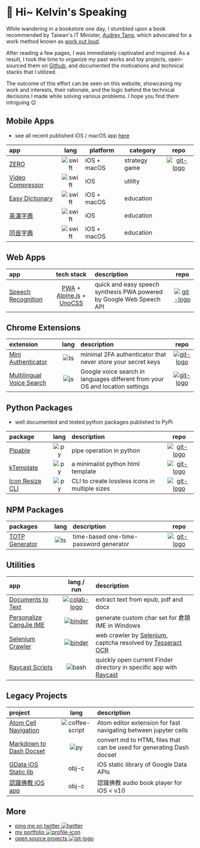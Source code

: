 # 👋 Hi~ Kelvin's Speaking

While wandering in a bookstore one day, I stumbled upon a book recommended by Taiwan's IT Minister, [Audrey Tang], which advocated for a work method known as [work out loud].

After reading a few pages, I was immediately captivated and inspired. As a result, I took the time to organize my past works and toy projects, open-sourced them on [Github], and documented the motivations and technical stacks that I utilized.

The outcome of this effort can be seen on this website, showcasing my work and interests, their rationale, and the logic behind the technical decisions I made while solving various problems. I hope you find them intriguing 😉

## Mobile Apps

- see all recent published iOS / macOS app [here][iOS apps]

| app                |   lang   | platform    | category      |           repo           |
|:------------------ |:--------:| ----------- | ------------- |:------------------------:|
| [ZERO]             | ![swift] | iOS + macOS | strategy game | [![git-logo]][zero-game] |
| [Video Compressor] | ![swift] | iOS         | utility       |                          |
| [Easy Dictionary]  | ![swift] | iOS + macOS | education     |                          |
| [英漢字典]         | ![swift] | iOS         | education     |                          |
| [同音字典]         | ![swift] | iOS + macOS | education     |                          |

## Web Apps

| app                  |           tech stack           | description                                                          |            repo            |
|:-------------------- |:------------------------------:|:-------------------------------------------------------------------- |:--------------------------:|
| [Speech Recognition] | [PWA] + [Alpine.js] + [UnoCSS] | quick and easy speech synthesis PWA powered by Google Web Speech API | [![git-logo]][voice-recog] |

## Chrome Extensions

| extension                      | lang  | description                                                                    |                    repo                     |
|:------------------------------ |:-----:|:------------------------------------------------------------------------------ |:-------------------------------------------:|
| [Mini Authenticator]           | ![ts] | minimal 2FA authenticator that never store your secret keys                    |          [![git-logo]][mini-auth]           |
| [Multilingual Voice Search]    | ![js] | Google voice search in languages different from your OS and location settings  |       [![git-logo]][voice-search-crx]       |

## Python Packages

- well documented and tested python packages published to PyPi

| package           | lang  | description                                    |              repo              |
|:----------------- |:-----:|:---------------------------------------------- |:------------------------------:|
| [Pipable]         | ![py] | pipe operation in python                       |   [![git-logo]][pipable-git]   |
| [kTemplate]       | ![py] | a minimalist python html template              |  [![git-logo]][ktemplate-git]  |
| [Icon Resize CLI] | ![py] | CLI to create lossless icons in multiple sizes | [![git-logo]][icon-resize-git] |

## NPM Packages

| packages         | lang  | description                            |           repo           |
|:---------------- |:-----:|:-------------------------------------- |:------------------------:|
| [TOTP Generator] | ![ts] | time-based one-time-password generator | [![git-logo]][totp-auth] |

## Utilities

| app                       |           lang / run           | description                                                          |
|:------------------------- |:------------------------------:|:-------------------------------------------------------------------- |
| [Documents to Text]       | [![colab-logo]][doc2txt-colab] | extract text from epub, pdf and docx                                 |
| [Personalize CangJie IME] |   [![binder]][cangjie-ipynb]   | generate custom char set for 倉頡 IME in Windows                     |
| [Selenium Crawler]        |  [![binder]][selenium-ipynb]   | web crawler by [Selenium], captcha resolved by [Tesseract OCR]       |
| [Raycast Scripts]         |            ![bash]             | quickly open current Finder directory in specific app with [Raycast] |

## Legacy Projects

| project                           |                lang                 | description                                                          |
|:--------------------------------- |:-----------------------------------:|:-------------------------------------------------------------------- |
| [Atom Cell Navigation]            |          ![coffee-script]           | Atom editor extension for fast navigating between jupyter cells      |
| [Markdown to Dash Docset]         |                ![py]                | convert md to HTML files that can be used for generating Dash docset |
| [GData iOS Static lib]            |                obj-c                | iOS static library of Google Data APIs                               |
| [認識佛教 iOS app][buddhism-objc] |                obj-c                | 認識佛教 audio book player for iOS < v10                             |

## More

- [ping me on twitter ![twitter]][tw-shing]
- [my portfolio ![profile-icon]][profile]
- [open source projects ![git-logo]][github]

[github]: https://github.com/hoishing
[py]: https://api.iconify.design/logos/python.svg?width=20
[js]: https://api.iconify.design/logos/javascript.svg?width=20
[ts]: https://api.iconify.design/logos/typescript-icon.svg?width=20
[bash]: https://api.iconify.design/logos/bash-icon.svg?width=20
[swift]: https://api.iconify.design/logos/swift.svg?width=20
[coffee-script]: https://api.iconify.design/cib/coffeescript.svg?color=%235999FF&width=20
[twitter]: https://api.iconify.design/logos/twitter.svg?width=20
[profile-icon]: https://api.iconify.design/carbon/user-profile.svg?color=%23EF476F&width=20
[binder]: https://mybinder.org/badge_logo.svg
[Video Compressor]: https://apps.apple.com/hk/app/video-compressor/id482465886
[Easy Dictionary]: https://apps.apple.com/hk/app/%E8%8B%B1%E6%BC%A2%E5%AD%97%E5%85%B8-easy-dictionary/id684273271
[英漢字典]: https://apps.apple.com/hk/app/%E8%8B%B1%E6%BC%A2%E5%AD%97%E5%85%B8-ec-dict/id371152394
[同音字典]: https://apps.apple.com/hk/app/%E5%90%8C%E9%9F%B3%E5%AD%97%E5%85%B8/id956045098
[ZERO]: https://apps.apple.com/hk/app/zero-tbs/id1399856976
[iOS apps]: https://apps.apple.com/hk/developer/fbm/id371152397
[cangjie-ipynb]: https://mybinder.org/v2/gh/hoishing/cangjie/HEAD?labpath=create_code.ipynb
[Personalize CangJie IME]: https://github.com/hoishing/cangjie
[Markdown to Dash Docset]: https://github.com/hoishing/markdown-to-dash-docset
[mini-auth]: https://github.com/hoishing/mini-authenticator
[Atom Cell Navigation]: https://github.com/hoishing/cell-navigation
[totp-auth]: https://github.com/hoishing/totp-auth
[TOTP Generator]: https://www.npmjs.com/package/totp-auth
[GData iOS Static lib]: https://github.com/hoishing/GData-iOS-Static-Library-1.12
[tw-shing]: https://twitter.com/hoishing
[profile]: https://hoishing.github.io/
[voice-recog]: https://github.com/hoishing/voice-recog
[zero-game]: https://github.com/hoishing/zero-game
[buddhism-objc]: https://github.com/hoishing/buddhism-objc
[Icon Resize CLI]: https://pypi.org/project/icon-resize
[icon-resize-git]: https://github.com/hoishing/icon-resize-cli
[unocss]: https://github.com/unocss/unocss
[alpine.js]: https://alpinejs.dev
[pwa]: https://developer.mozilla.org/en-US/docs/Web/Progressive_web_apps
[Speech Recognition]: https://hoishing.github.io/speech-recog
[git-logo]: https://api.iconify.design/bi/github.svg?color=%236FD886&width=20
[Tesseract OCR]: https://github.com/madmaze/pytesseract
[selenium]: https://selenium-python.readthedocs.io
[Selenium Crawler]: https://github.com/hoishing/selenium-crawler
[voice-search-crx]: https://github.com/hoishing/multilingual-voice-search
[Multilingual Voice Search]: https://chrome.google.com/webstore/detail/multilingual-voice-search/ecfkiahgkikgihfhkmpggilephnaaidm
[Mini Authenticator]: https://chrome.google.com/webstore/detail/mini-authenticator/nmhjblhloefhbhgbfkdgdpjabaocnhha
[Raycast Scripts]: https://github.com/hoishing/raycast-scripts
[raycast]: https://www.raycast.com
[Audrey Tang]: https://zh.wikipedia.org/zh-tw/%E5%94%90%E9%B3%B3
[work out loud]: https://youtu.be/XpjNl3Z10uc
[kTemplate]: https://pypi.org/project/ktemplate/
[kTemplate-git]: https://github.com/hoishing/kTemplate
[pipable]: https://pypi.org/project/pipable
[pipable-git]: https://github.com/hoishing/pipable
[selenium-ipynb]: https://mybinder.org/v2/gh/hoishing/selenium-crawler/HEAD?labpath=selenium-crawler.ipynb
[colab-logo]: https://colab.research.google.com/assets/colab-badge.svg
[doc2txt-colab]: https://colab.research.google.com/github/hoishing/doc2txt/blob/main/doc2txt.ipynb
[Documents to Text]: https://github.com/hoishing/doc2txt
